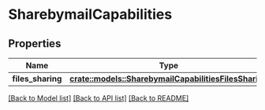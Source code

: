 # SharebymailCapabilities

## Properties

Name | Type | Description | Notes
------------ | ------------- | ------------- | -------------
**files_sharing** | [**crate::models::SharebymailCapabilitiesFilesSharing**](SharebymailCapabilities_files_sharing.md) |  | 

[[Back to Model list]](../README.md#documentation-for-models) [[Back to API list]](../README.md#documentation-for-api-endpoints) [[Back to README]](../README.md)


